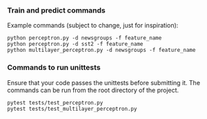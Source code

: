 ### Train and predict commands

Example commands (subject to change, just for inspiration):
```
python perceptron.py -d newsgroups -f feature_name
python perceptron.py -d sst2 -f feature_name
python multilayer_perceptron.py -d newsgroups -f feature_name
```

### Commands to run unittests

Ensure that your code passes the unittests before submitting it.
The commands can be run from the root directory of the project.
```
pytest tests/test_perceptron.py
pytest tests/test_multilayer_perceptron.py
```
